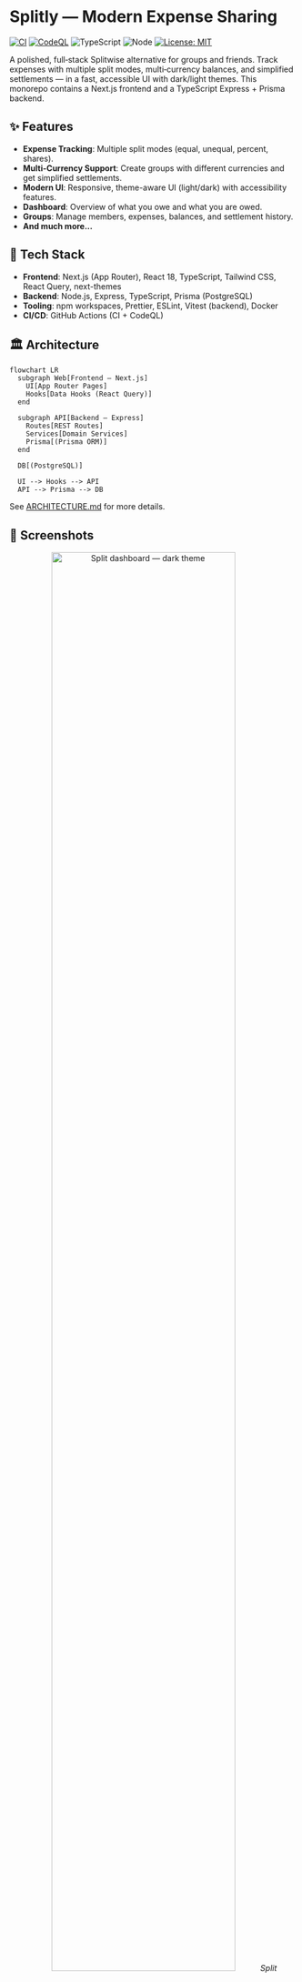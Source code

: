 # Splitly — Modern Expense Sharing

[![CI](https://github.com/rithwik1510/Splitly/actions/workflows/ci.yml/badge.svg)](https://github.com/rithwik1510/Splitly/actions/workflows/ci.yml)
[![CodeQL](https://github.com/rithwik1510/Splitly/actions/workflows/codeql.yml/badge.svg)](https://github.com/rithwik1510/Splitly/actions/workflows/codeql.yml)
![TypeScript](https://img.shields.io/badge/TypeScript-5.x-3178C6?logo=typescript&logoColor=white)
![Node](https://img.shields.io/badge/Node-20+-339933?logo=node.js&logoColor=white)
[![License: MIT](https://img.shields.io/badge/License-MIT-yellow.svg)](https://opensource.org/licenses/MIT)

A polished, full‑stack Splitwise alternative for groups and friends. Track expenses with multiple split modes, multi‑currency balances, and simplified settlements — in a fast, accessible UI with dark/light themes. This monorepo contains a Next.js frontend and a TypeScript Express + Prisma backend.

## ✨ Features

- **Expense Tracking**: Multiple split modes (equal, unequal, percent, shares).
- **Multi-Currency Support**: Create groups with different currencies and get simplified settlements.
- **Modern UI**: Responsive, theme-aware UI (light/dark) with accessibility features.
- **Dashboard**: Overview of what you owe and what you are owed.
- **Groups**: Manage members, expenses, balances, and settlement history.
- **And much more...**

## 🚀 Tech Stack

- **Frontend**: Next.js (App Router), React 18, TypeScript, Tailwind CSS, React Query, next-themes
- **Backend**: Node.js, Express, TypeScript, Prisma (PostgreSQL)
- **Tooling**: npm workspaces, Prettier, ESLint, Vitest (backend), Docker
- **CI/CD**: GitHub Actions (CI + CodeQL)

## 🏛️ Architecture

```mermaid
flowchart LR
  subgraph Web[Frontend — Next.js]
    UI[App Router Pages]
    Hooks[Data Hooks (React Query)]
  end

  subgraph API[Backend — Express]
    Routes[REST Routes]
    Services[Domain Services]
    Prisma[(Prisma ORM)]
  end

  DB[(PostgreSQL)]

  UI --> Hooks --> API
  API --> Prisma --> DB
```

See [ARCHITECTURE.md](ARCHITECTURE.md) for more details.

## 📸 Screenshots

<p align="center">
  <img src="docs/assets/split-dashboard-dark.png" alt="Split dashboard — dark theme" width="80%">
  <em>Split dashboard — quick totals, filters, and tabbed view across Individuals/Groups.</em>
</p>

<p align="center">
  <img src="docs/assets/expense-editor-dark.png" alt="Expense editor — dark theme" width="80%">
  <em>Expense editor — split modes (equal/unequal/percent/shares) and participants.</em>
</p>

## 🏁 Getting Started

### Prerequisites

- Node.js 20+
- npm 8+
- Docker (optional, for local Postgres)

### Installation

1.  Clone the repository:
    ```bash
    git clone https://github.com/your-username/your-repo-name.git
    ```
2.  Install dependencies:
    ```bash
    npm run setup
    ```
3.  Run the development servers:
    ```bash
    npm run dev
    ```

The frontend will be available at `http://localhost:3000` and the backend at `http://localhost:4000`.

## ⚙️ Configuration

The application requires some environment variables to be set. Copy the `.env.example` files to `.env` in both the `apps/frontend` and `apps/backend` directories and fill in the required values.

### Frontend (`apps/frontend/.env.local`)

```
NEXT_PUBLIC_API_URL="http://localhost:4000"
NEXT_PUBLIC_ENABLE_DEMO_PREVIEW="false"
```

### Backend (`apps/backend/.env`)

```
DATABASE_URL=postgresql://postgres:postgres@localhost:5432/splitwise_plus
CORS_ORIGIN="http://localhost:3000"
JWT_SECRET=your-32+char-secret
REFRESH_JWT_SECRET=your-32+char-refresh-secret
```

## 🧪 Testing

- **Backend**: Vitest unit tests for settlement logic.
- **Linting**: ESLint + Prettier for code quality.
- **CI**: GitHub Actions runs lint, tests, and builds on PRs to `main`.

To run the tests, use the following command:

```bash
npm run test --workspace @splitwise/backend
```

## 🤝 Contributing

Contributions are welcome! Please see the [CONTRIBUTING.md](CONTRIBUTING.md) file for more details.

## 📜 License

This project is licensed under the MIT License. See the [LICENSE](LICENSE) file for details.